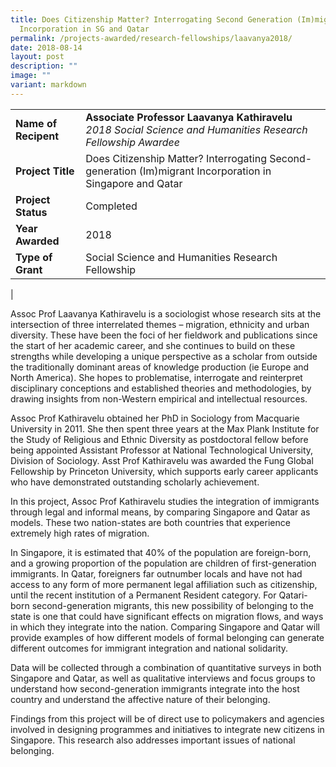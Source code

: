 ```yaml
---
title: Does Citizenship Matter? Interrogating Second Generation (Im)migrant
  Incorporation in SG and Qatar
permalink: /projects-awarded/research-fellowships/laavanya2018/
date: 2018-08-14
layout: post
description: ""
image: ""
variant: markdown
---
```

|  |  |
|---|---|
| **Name of Recipent** | **Associate Professor Laavanya Kathiravelu**<br>_2018 Social Science and Humanities Research Fellowship Awardee_ |
| **Project Title** | Does Citizenship Matter? Interrogating Second-generation (Im)migrant Incorporation in Singapore and Qatar |
| **Project Status** | Completed |
| **Year Awarded** | 2018 |
| **Type of Grant** | Social Science and Humanities Research Fellowship |
|

Assoc Prof Laavanya Kathiravelu is a sociologist whose research sits at the intersection of three interrelated themes – migration, ethnicity and urban diversity. These have been the foci of her fieldwork and publications since the start of her academic career, and she continues to build on these strengths while developing a unique perspective as a scholar from outside the traditionally dominant areas of knowledge production (ie Europe and North America). She hopes to problematise, interrogate and reinterpret disciplinary conceptions and established theories and methodologies, by drawing insights from non-Western empirical and intellectual resources.&nbsp;&nbsp;

Assoc Prof Kathiravelu obtained her PhD in Sociology from Macquarie University in 2011. She then spent three years at the Max Plank Institute for the Study of Religious and Ethnic Diversity as postdoctoral fellow before being appointed Assistant Professor at National Technological University, Division of Sociology. Asst Prof Kathiravelu was awarded the Fung Global Fellowship by Princeton University, which supports early career applicants who have demonstrated outstanding scholarly achievement.&nbsp;

In this project, Assoc Prof Kathiravelu studies the integration of immigrants through legal and informal means, by comparing Singapore and Qatar as models. These two nation-states are both countries that experience extremely high rates of migration.&nbsp;&nbsp;

In Singapore, it is estimated that 40% of the population are foreign-born, and a growing proportion of the population are children of first-generation immigrants. In Qatar, foreigners far outnumber locals and have not had access to any form of more permanent legal affiliation such as citizenship, until the recent institution of a Permanent Resident category. For Qatari-born second-generation migrants, this new possibility of belonging to the state is one that could have significant effects on migration flows, and ways in which they integrate into the nation. Comparing Singapore and Qatar will provide examples of how different models of formal belonging can generate different outcomes for immigrant integration and national solidarity.&nbsp;&nbsp;

Data will be collected through a combination of quantitative surveys in both Singapore and Qatar, as well as qualitative interviews and focus groups to understand how second-generation immigrants integrate into the host country and understand the affective nature of their belonging.&nbsp;&nbsp;

Findings from this project will be of direct use to policymakers and agencies involved in designing programmes and initiatives to integrate new citizens in Singapore. This research also addresses important issues of national belonging.